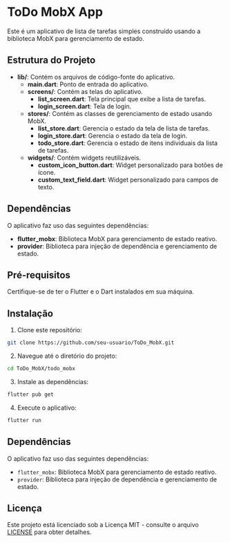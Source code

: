 # ToDo MobX App

Este é um aplicativo de lista de tarefas simples construído usando a biblioteca MobX para gerenciamento de estado.

## Estrutura do Projeto

- **lib/**: Contém os arquivos de código-fonte do aplicativo.
  - **main.dart**: Ponto de entrada do aplicativo.
  - **screens/**: Contém as telas do aplicativo.
    - **list_screen.dart**: Tela principal que exibe a lista de tarefas.
    - **login_screen.dart**: Tela de login.
  - **stores/**: Contém as classes de gerenciamento de estado usando MobX.
    - **list_store.dart**: Gerencia o estado da tela de lista de tarefas.
    - **login_store.dart**: Gerencia o estado da tela de login.
    - **todo_store.dart**: Gerencia o estado de itens individuais da lista de tarefas.
  - **widgets/**: Contém widgets reutilizáveis.
    - **custom_icon_button.dart**: Widget personalizado para botões de ícone.
    - **custom_text_field.dart**: Widget personalizado para campos de texto.

## Dependências

O aplicativo faz uso das seguintes dependências:
- **flutter_mobx**: Biblioteca MobX para gerenciamento de estado reativo.
- **provider**: Biblioteca para injeção de dependência e gerenciamento de estado.

## Pré-requisitos

Certifique-se de ter o Flutter e o Dart instalados em sua máquina.

## Instalação

1. Clone este repositório:

```bash
git clone https://github.com/seu-usuario/ToDo_MobX.git
```

2. Navegue até o diretório do projeto:

```bash
cd ToDo_MobX/todo_mobx
```

3. Instale as dependências:

```bash
flutter pub get
```

4. Execute o aplicativo:

```bash
flutter run
```

## Dependências

O aplicativo faz uso das seguintes dependências:
- `flutter_mobx`: Biblioteca MobX para gerenciamento de estado reativo.
- `provider`: Biblioteca para injeção de dependência e gerenciamento de estado.

## Licença

Este projeto está licenciado sob a Licença MIT - consulte o arquivo [LICENSE](LICENSE) para obter detalhes.
